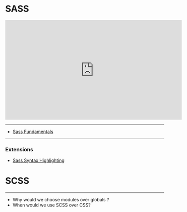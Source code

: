 # SASS

<iframe width="560" height="315" src="https://www.youtube.com/embed/akDIJa0AP5c?si=jgYaah9jbg-8-hFl" title="YouTube video player" frameborder="0" allow="accelerometer; autoplay; clipboard-write; encrypted-media; gyroscope; picture-in-picture; web-share" allowfullscreen></iframe>

---

- [Sass Fundamentals](https://frontendmasters.com/courses/sass/)

---

### Extensions

- [Sass Syntax Highlighting](https://marketplace.visualstudio.com/items?itemName=Syler.sass-indented)

# SCSS

---

- Why would we choose modules over globals ?
- When would we use SCSS over CSS?
